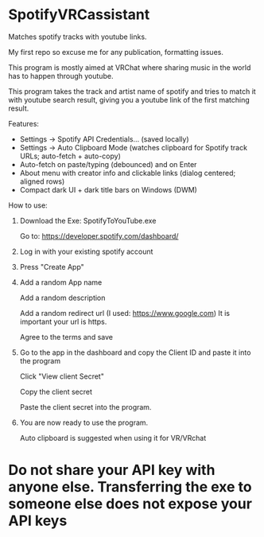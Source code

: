 # SpotifyVRCassistant
Matches spotify tracks with youtube links.

My first repo so excuse me for any publication, formatting issues.

This program is mostly aimed at VRChat where sharing music in the world has to happen through youtube.

This program takes the track and artist name of spotify and tries to match it with youtube search result, giving you a youtube link of the first matching result.

Features:
- Settings → Spotify API Credentials… (saved locally)
- Settings → Auto Clipboard Mode (watches clipboard for Spotify track URLs; auto-fetch + auto-copy)
- Auto-fetch on paste/typing (debounced) and on Enter
- About menu with creator info and clickable links (dialog centered; aligned rows)
- Compact dark UI + dark title bars on Windows (DWM)

How to use:

1. Download the Exe: SpotifyToYouTube.exe
   
   Go to: https://developer.spotify.com/dashboard/


3. Log in with your existing spotify account


4. Press "Create App"


6. Add a random App name
   
   Add a random description
   
   Add a random redirect url (I used: https://www.google.com) It is important your url is https.
   
   Agree to the terms and save


7. Go to the app in the dashboard and copy the Client ID and paste it into the program
   
   Click "View client Secret"
   
   Copy the client secret
   
   Paste the client secret into the program.


9. You are now ready to use the program.
    
   Auto clipboard is suggested when using it for VR/VRchat


# Do not share your API key with anyone else. Transferring the exe to someone else does not expose your API keys

